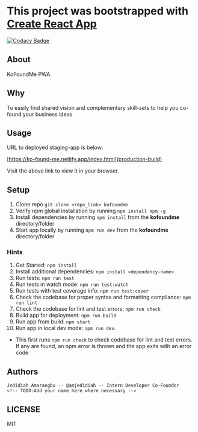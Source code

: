 # This project was bootstrapped with [Create React App](https://github.com/facebook/create-react-app)

[![Codacy Badge](https://api.codacy.com/project/badge/Grade/26cc8b3f0f3c446fb8ba8a6bcf61c62f)](https://app.codacy.com/gh/kofoundme/pwa?utm_source=github.com&utm_medium=referral&utm_content=kofoundme/pwa&utm_campaign=Badge_Grade_Dashboard)

<!-- TODO: Add Codacy badge here -->

## About

KoFoundMe PWA

## Why

To easily find shared vision and complementary skill-sets to help you co-found your business ideas

## Usage

URL to deployed staging-app is below:

[https://ko-found-me.netlify.app/index.html](production-build)
<!-- Add staging app detail here -->
Visit the above link to view it in your browser.

## Setup

1. Clone repo `git clone <repo_link> kofoundme` <!-- TODO -->
2. Verify npm global installation by running `npm install npm -g`
3. Install dependencies by running `npm install` from the **kofoundme** directory/folder
4. Start app locally by running `npm run dev` from the **kofoundme** directory/folder

### Hints

1. Get Started: `npm install`
2. Install additional dependencies: `npm install <dependency-name>`
3. Run tests: `npm run test`
4. Run tests in watch mode: `npm run test:watch`
5. Run tests with test coverage info: `npm run test:cover`
6. Check the codebase for proper syntax and formatting compliance: `npm run lint`
7. Check the codebase for lint and test errors: `npm run check`
8. Build app for deployment: `npm run build`
9. Run app from build: `npm start`
10. Run app in local dev mode: `npm run dev`.

- This first runs `npm run check` to check codebase for lint and test errors. If any are found, an npm error is thrown and the app exits with an error code

## Authors

    Jedidiah Amaraegbu -- @amjedidiah -- Intern Developer Co-Founder
    <!-- TODO:Add your name here where necessary -->

## LICENSE

MIT
